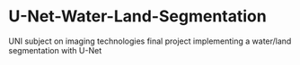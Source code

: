 # U-Net-Water-Land-Segmentation
UNI subject on imaging technologies final project implementing a water/land segmentation with U-Net

